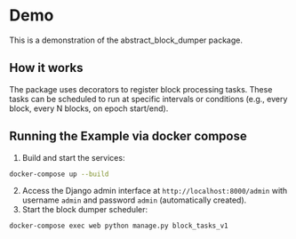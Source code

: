 # Demo 

This is a demonstration of the abstract_block_dumper package.

## How it works

The package uses decorators to register block processing tasks. These tasks can be scheduled to run at specific intervals or conditions (e.g., every block, every N blocks, on epoch start/end).

## Running the Example via docker compose

1. Build and start the services:
```bash
docker-compose up --build
```
2. Access the Django admin interface at `http://localhost:8000/admin` with username `admin` and password `admin` (automatically created).
3. Start the block dumper scheduler:
```bash
docker-compose exec web python manage.py block_tasks_v1
```
